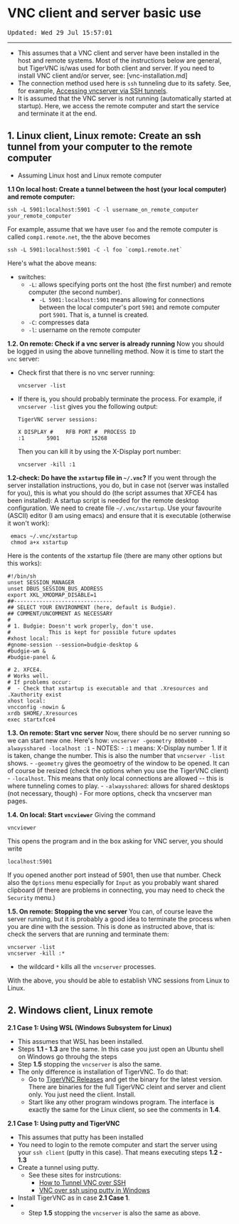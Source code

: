 # VNC client and server basic use

<tt>Updated: Wed 29 Jul 15:57:01</tt>

-----------------------------

- This assumes that a VNC client and server have been installed in the host and remote systems. Most of the instructions below are general, but TigerVNC is/was used for both client and server. If you need to install VNC client and/or server, see: [vnc-installation.md]
- The connection method used here is `ssh` tunneling due to its safety. See, for example, [Accessing vncserver via SSH tunnels](https://wiki.archlinux.org/index.php/TigerVNC#Accessing_vncserver_via_SSH_tunnels). 
- It is assumed that the VNC server is not running (automatically started at startup). Here, we access the remote computer and start the service and terminate it at the end.

## 1. Linux client, Linux remote: Create an ssh tunnel from your computer to the remote computer 
  - Assuming Linux host and Linux remote computer

**1.1 On local host: Create a tunnel between the host (your local computer) and remote computer:**
```
ssh -L 5901:localhost:5901 -C -l username_on_remote_computer your_remote_computer
```
For example, assume that we have user `foo` and the remote computer is called `comp1.remote.net`, the the above becomes
```
ssh -L 5901:localhost:5901 -C -l foo `comp1.remote.net`
```
Here's what the above means:

- switches:
  - `-L`: allows specifying ports ont the host (the first number) and remote computer (the second number).
    - `-L 5901:localhost:5901` means allowing for connections between the local computer's port `5901` and remote computer port `5901`. That is, a tunnel is created. 
  - `-C`: compresses data
  - `-l`: username on the remote computer
 
**1.2. On remote: Check if a vnc server is already running**
Now you should be logged in using the above tunnelling method. Now it is time to start the `vnc` server:
  - Check first that there is no vnc server running:
    ```
    vncserver -list
    ```
   - If there is, you should probably terminate the process. For example, if `vncserver -list` gives you the following output:
     ```
     TigerVNC server sessions:

     X DISPLAY #	RFB PORT #	PROCESS ID
     :1		  5901		    15268
     ```
     Then you can kill it by using the X-Display port number:
     ```
     vncserver -kill :1
     ```
  **1.2-check: Do have the `xstartup` file in `~/.vnc`?** 
   If you went through the server installation instructions, you do, but in case not (server was installed for you), this is what you should do (the script assumes that XFCE4 has been installed): A startup script is needed for the remote desktop configuration. We need to create file `~/.vnc/xstartup`. Use your favourite (ASCII) editor (I am using emacs) and ensure that it is executable (otherwise it won't work):

 ```
  emacs ~/.vnc/xstartup
  chmod a+x xstartup
  ```
  Here is the contents of the xstartup file (there are many other options but this works):
  ```
#!/bin/sh
unset SESSION_MANAGER
unset DBUS_SESSION_BUS_ADDRESS
export XKL_XMODMAP_DISABLE=1
##-------------------------------
## SELECT YOUR ENVIRONMENT (here, default is Budgie).
## COMMENT/UNCOMMENT AS NECESSARY
#
# 1. Budgie: Doesn't work properly, don't use. 
#            This is kept for possible future updates
#xhost local:
#gnome-session --session=budgie-desktop &
#budgie-wm &
#budgie-panel &

# 2. XFCE4. 
# Works well.
# If problems occur: 
#  - Check that xstartup is executable and that .Xresources and .Xauthority exist
xhost local:
vncconfig -nowin &
xrdb $HOME/.Xresources
exec startxfce4 
```
  

**1.3. On remote: Start vnc server**
  Now, there should be no server running so we can start new one. Here's how:
     ```
     vncserver -geometry 800x600 -alwaysshared -localhost :1
     ```
      - NOTES:
        - `:1` means: X-Display number 1. If it is taken, change the number. This is also the number that `vncserver -list` shows. 
        - `-geometry` gives the geomoetry of the window to be opened. It can of course be resized (check the options when you use the TigerVNC client)
        - `-localhost`. This means that only local connections are allowed -- this is where tunneling comes to play. 
        - `-alwaysshared`:  allows for shared desktops (not necessary, though)
        - For more options, check tha vncserver man pages.
 
 **1.4. On local: Start `vncviewer`**
 Giving the command 
  ```
  vncviewer
  ```
  This opens the program and in the box asking for VNC server, you should write
  ```
  localhost:5901
  ```
  If you opened another port instead of 5901, then use that number. Check also the `Options` menu especially for `Input` as you probably want shared clipboard (if there are problems in connecting, you may need to check the `Security` menu.)
  
 **1.5. On remote: Stopping the vnc server** 
 You can, of course leave the server running, but it is probably a good idea to terminate the process when you are dine with the session. This is done as instructed above, that is:  check the servers that are running and terminate them:
 
 ```
 vncserver -list
 vncserver -kill :*
 ```
   - the wildcard `*` kills all the `vncserver` processes.

With the above, you should be able to establish VNC sessions from Linux to Linux.

## 2. Windows client, Linux remote 

**2.1 Case 1: Using WSL (Windows Subsystem for Linux)**

- This assumes that WSL has been installed.
- Steps **1.1 - 1.3** are the same. In this case you just open an Ubuntu shell on Windows go throuhg the steps
- Step **1.5** stopping the `vncserver` is also the same.
- The only difference is installation of TigerVNC. To do that:
  - Go to [TigerVNC Releases](https://github.com/TigerVNC/tigervnc/releases) and get the binary for the latest version. There are binaries for the full TigerVNC cleint and server and client only. You just need the client. Install. 
  - Start like any other program windows program. The interface is exactly the same for the Linux client, so see the comments in **1.4**.
  
**2.1 Case 1: Using putty and TigerVNC**

- This assumes that putty has been installed
- You need to login to the remote computer and start the server using your `ssh client` (putty in this case). That means executing steps **1.2 - 1.3**
- Create a tunnel using putty. 
  - See these sites for instrcutions:
    - [How to Tunnel VNC over SSH](https://helpdeskgeek.com/how-to/tunnel-vnc-over-ssh/)
    - [VNC over ssh using putty in Windows](https://medium.com/@madhav2code/vnc-over-ssh-using-putty-in-windows-d82ac35dc25e)
- Install TigerVNC as in case **2.1 Case 1**. 
- - Step **1.5** stopping the `vncserver` is also the same as above.
